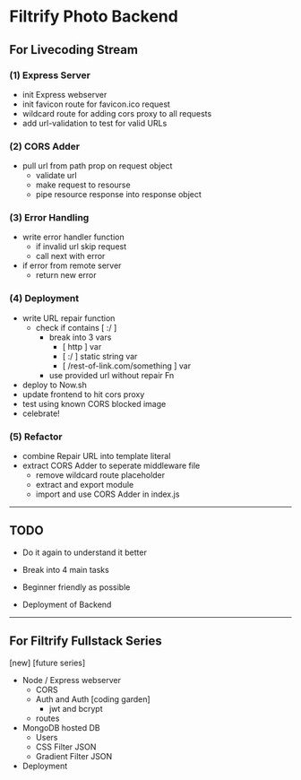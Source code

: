 # Filtrify Photo Backend

## For Livecoding Stream
### **(1) Express Server**  
- init Express webserver
- init favicon route for favicon.ico request
- wildcard route for adding cors proxy to all requests
- add url-validation to test for valid URLs
### **(2) CORS Adder**  
- pull url from path prop on request object
  - validate url
  - make request to resourse
  - pipe resource response into response object
### **(3) Error Handling**  
  - write error handler function
    - if invalid url skip request
    - call next with error
  - if error from remote server
    - return new error
### **(4) Deployment**  
- write URL repair function
  - check if contains [ :/ ]
    - break into 3 vars
      - [ http ] var
      - [ :/ ] static string var
      - [ /rest-of-link.com/something ] var
    - use provided url without repair Fn
- deploy to Now.sh
- update frontend to hit cors proxy
- test using known CORS blocked image
- celebrate!
### **(5) Refactor**
- combine Repair URL into template literal
- extract CORS Adder to seperate middleware file
  - remove wildcard route placeholder
  - extract and export module
  - import and use CORS Adder in index.js
---

## TODO

- Do it again to understand it better
- Break into 4 main tasks
- Beginner friendly as possible

- Deployment of Backend

---

## For Filtrify Fullstack Series
[new] [future series]

- Node / Express webserver
  - CORS
  - Auth and Auth [coding garden]
    - jwt and bcrypt
  - routes
- MongoDB hosted DB
  - Users
  - CSS Filter JSON
  - Gradient Filter JSON
- Deployment

